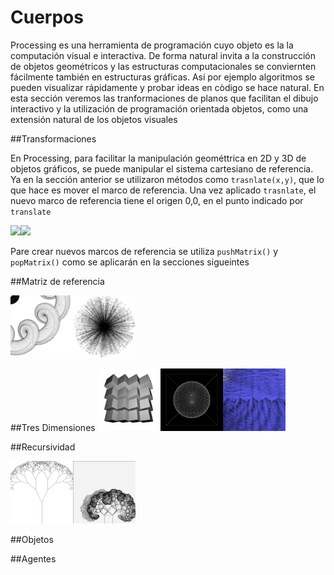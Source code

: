 # Cuerpos

Processing es una herramienta de programación cuyo objeto es la la computación visual e interactiva.  De forma natural invita a la construcción de objetos geométricos y las estructuras computacionales se conviernten fácilmente también en estructuras gráficas.  Así por ejemplo algoritmos se pueden visualizar rápidamente y probar ideas en còdigo se hace natural.  En esta sección veremos las tranformaciones de planos que facilitan el dibujo interactivo y la utilización de programación orientada objetos, como una extensión natural de los objetos visuales

##Transformaciones

En Processing, para facilitar la manipulación geométtrica en 2D y 3D de objetos gráficos, se puede manipular el sistema cartesiano de referencia.  Ya en la sección anterior se utilizaron métodos como `trasnlate(x,y)`, que lo que hace es mover el marco de referencia. Una vez aplicado `trasnlate`, el nuevo marco de referencia tiene el origen 0,0, en el punto indicado por `translate`

<img src="https://processing.org/tutorials/transform2d/imgs/moved_grid.png" width="300"><img src="https://processing.org/tutorials/transform2d/imgs/rotated_grid.png" width="300">

Pare crear nuevos marcos de referencia se utiliza `pushMatrix()` y `popMatrix()` como se aplicarán en la secciones sigueintes

##Matriz de referencia

<img src="https://github.com/ProcessingTEC/Cuerpos/blob/master/P_S3_Rotate1/rotate.png" width="100"><img src="https://github.com/ProcessingTEC/Cuerpos/blob/master/P_S3_lines1/line3.png" width="100">

##Tres Dimensiones
<img src="https://github.com/ProcessingTEC/Cuerpos/blob/master/P_S3_Box1/box1.png" width="100"><img src="https://github.com/ProcessingTEC/Cuerpos/blob/master/P_S3_Sphere1/sphere1.png" width="100"><img src="https://github.com/ProcessingTEC/Cuerpos/blob/master/P_S3_Surface1/surface.png" width="100">

##Recursividad

<img src="https://github.com/ProcessingTEC/Cuerpos/blob/master/P_S3_Rec1/rec1.png" width="100"><img src="https://github.com/ProcessingTEC/Cuerpos/blob/master/P_S3_Obj1/0127.jpg" width="100">

##Objetos


##Agentes




